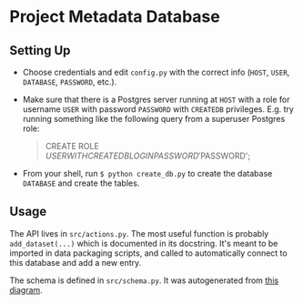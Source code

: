 Project Metadata Database
=========================


Setting Up
----------

 - Choose credentials and edit `config.py` with the correct info (`HOST`, `USER`, `DATABASE`, `PASSWORD`, etc.).

 - Make sure that there is a Postgres server running at `HOST` with a role for username `USER` with password `PASSWORD` with `CREATEDB` privileges. E.g. try running something like the following query from a superuser Postgres role:

    > CREATE ROLE $USER WITH CREATEDB LOGIN PASSWORD '$PASSWORD';

 - From your shell, run `$ python create_db.py` to create the database `DATABASE` and create the tables.


Usage
-----

The API lives in `src/actions.py`. The most useful function is probably `add_dataset(...)` which is documented in its docstring. It's meant to be imported in data packaging scripts, and called to automatically connect to this database and add a new entry.

The schema is defined in `src/schema.py`. It was autogenerated from [this diagram](https://editor.ponyorm.com/user/chwindolf/meta).
